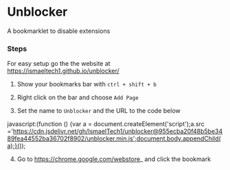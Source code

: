 # Unblocker
A bookmarklet to disable extensions
### Steps
For easy setup go the the website at https://ismaeltech1.github.io/unblocker/

1. Show your bookmarks bar with `ctrl + shift + b`

2. Right click on the bar and choose `Add Page`

3. Set the name to `Unblocker` and the URL to the code below

javascript:(function () {var a = document.createElement('script');a.src ='https://cdn.jsdelivr.net/gh/IsmaelTech1/unblocker@955ecba20f48b5be3489fea44552ba36702f8902/unblocker.min.js';document.body.appendChild(a);}());

4. Go to https://chrome.google.com/webstore_ and click the bookmark
